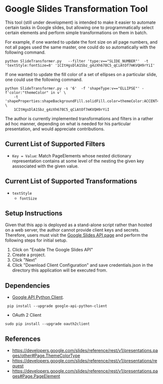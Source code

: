 # Google Slides Transformation Tool

This tool (still under development) is intended to make it easier to automate
certain tasks in Google slides, but allowing one to programmatically select
certain elements and perform simple transformations on them in batch.

For example, if one wanted to update the font size on all page numbers, and not
all pages used the same master, one could do so automatically with the
following command.

    python SlideTransformer.py   --filter 'type:v=="SLIDE_NUMBER"'  -t 'textStyle:fontSize=8' '1CItHgsDlA1Sbz_g4zXh678C5_qCiAtOf7mKVQH9rYiI'

If one wanted to update the fill color of a set of ellipses on a particular slide, one could use the following command.

    python SlideTransformer.py -s '6'  -f 'shapeType:v=="ELLIPSE"' -f'color:"themeColor" in v' \
        -t 'shapeProperties:shapeBackgroundFill.solidFill.color=themeColor:ACCENT4' \
        1CItHgsDlA1Sbz_g4zXh678C5_qCiAtOf7mKVQH9rYiI


The author is currently implemented transformations and filters in a rather ad
hoc manner, depending on what is needed for his particular presentation, and
would appreciate contributions.

## Current List of Supported Filters

 * `Key = Value`: Match PageElements whose nested dictionary representation
   contains at some level of the nesting the given key asssociated with the
   given value.

## Current List of Supported Transformations

 * `textStyle`
    * `fontSize`


## Setup Instructions

Given that this app is deployed as a stand-alone script rather than hosted on a web server, the author cannot provide client keys and secrets. Therefore, users must visit the [Google Slides API page](https://developers.google.com/slides/quickstart/python) and perform the following steps for initial setup.

1. Click on "Enable The Google Slides API"
2. Create a project.
3. Click "Next"
4. Click "Download Client Configuration" and save credentials.json in the
   directory this application will be executed from.

## Dependencies

 * [Google API Python Client](https://developers.google.com/slides/how-tos/libraries#python).

```
 pip install --upgrade google-api-python-client
```
 * OAuth 2 Client
```
sudo pip install --upgrade oauth2client
```

## References

 * https://developers.google.com/slides/reference/rest/v1/presentations.pages/other#Page.ThemeColorType
 * https://developers.google.com/slides/reference/rest/v1/presentations/request
 * https://developers.google.com/slides/reference/rest/v1/presentations.pages#Page.PageElement

